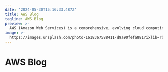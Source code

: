 ```yaml
---
date: '2024-05-30T15:16:33.487Z'
title: AWS Blog
tagline: AWS Blog
preview: >-
  AWS (Amazon Web Services) is a comprehensive, evolving cloud computing platform provided by Amazon. It offers a wide range of services including computing power, storage, database, and analytics, allowing businesses to scale and grow. With AWS, organizations can build and deploy applications quickly and securely, while reducing costs and improving efficiency.
image: >-
  https://images.unsplash.com/photo-1618367588411-d9a90fefa881?ixlib=rb-1.2.1&ixid=MnwxMjA3fDB8MHxwaG90by1wYWdlfHx8fGVufDB8fHx8&auto=format&fit=crop&w=1074&q=80
---
```

# AWS Blog

